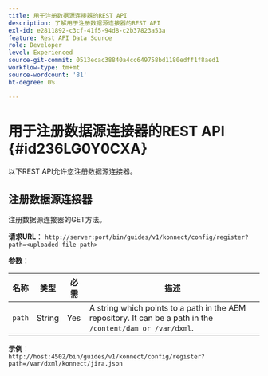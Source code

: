 ```yaml
---
title: 用于注册数据源连接器的REST API
description: 了解用于注册数据源连接器的REST API
exl-id: e2811892-c3cf-41f5-94d8-c2b37823a53a
feature: Rest API Data Source
role: Developer
level: Experienced
source-git-commit: 0513ecac38840a4cc649758bd1180edff1f8aed1
workflow-type: tm+mt
source-wordcount: '81'
ht-degree: 0%

---
```


# 用于注册数据源连接器的REST API {#id236LG0Y0CXA}

以下REST API允许您注册数据源连接器。

## 注册数据源连接器

注册数据源连接器的GET方法。

**请求URL**：
`http://server:port/bin/guides/v1/konnect/config/register?path=<uploaded file path>`

**参数**：

|名称|类型|必需|描述|
|----|----|--------|-----------|
|`path`|String|Yes|A string which points to a path in the AEM repository. It can be a path in the `/content/dam or /var/dxml`.|

**示例**：\
`http://host:4502/bin/guides/v1/konnect/config/register?path=/var/dxml/konnect/jira.json`
